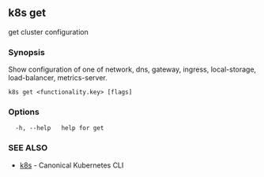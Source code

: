 ## k8s get

get cluster configuration

### Synopsis

Show configuration of one of network, dns, gateway, ingress, local-storage, load-balancer, metrics-server.

```
k8s get <functionality.key> [flags]
```

### Options

```
  -h, --help   help for get
```

### SEE ALSO

* [k8s](k8s.md)	 - Canonical Kubernetes CLI

